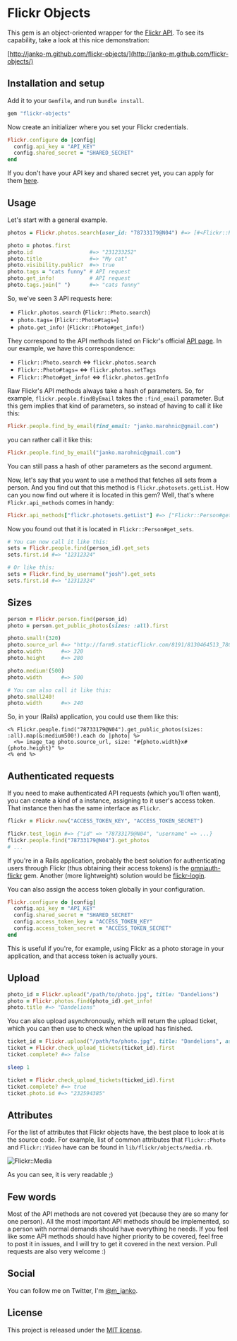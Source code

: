 # Flickr Objects

This gem is an object-oriented wrapper for the [Flickr API](http://flickr.com/api).
To see its capability, take a look at this nice demonstration:

[http://janko-m.github.com/flickr-objects/](http://janko-m.github.com/flickr-objects/)

## Installation and setup

Add it to your `Gemfile`, and run `bundle install`.

```ruby
gem "flickr-objects"
```

Now create an initializer where you set your Flickr credentials.

```ruby
Flickr.configure do |config|
  config.api_key = "API_KEY"
  config.shared_secret = "SHARED_SECRET"
end
```

If you don't have your API key and shared secret yet, you can apply for them
[here](http://www.flickr.com/services/apps/create/apply).

## Usage

Let's start with a general example.

```ruby
photos = Flickr.photos.search(user_id: "78733179@N04") #=> [#<Flickr::Photo: ...>, #<Flickr::Photo: ...>, ...]

photo = photos.first
photo.id                  #=> "231233252"
photo.title               #=> "My cat"
photo.visibility.public?  #=> true
photo.tags = "cats funny" # API request
photo.get_info!           # API request
photo.tags.join(" ")      #=> "cats funny"
```

So, we've seen 3 API requests here:

- `Flickr.photos.search` (`Flickr::Photo.search`)
- `photo.tags=` (`Flickr::Photo#tags=`)
- `photo.get_info!` (`Flickr::Photo#get_info!`)

They correspond to the API methods listed on Flickr's official [API page](http://flickr.com/api).
In our example, we have this correspondence:

- `Flickr::Photo.search`    <=> `flickr.photos.search`
- `Flickr::Photo#tags=`     <=> `flickr.photos.setTags`
- `Flickr::Photo#get_info!` <=> `flickr.photos.getInfo`

Raw Flickr's API methods always take a hash of parameters. So, for example,
`flickr.people.findByEmail` takes the `:find_email` parameter. But this gem
implies that kind of parameters, so instead of having to call it like this:

```ruby
Flickr.people.find_by_email(find_email: "janko.marohnic@gmail.com")
```

you can rather call it like this:

```ruby
Flickr.people.find_by_email("janko.marohnic@gmail.com")
```

You can still pass a hash of other parameters as the second argument.

Now, let's say that you want to use a method that fetches all sets from a
person. And you find out that this method is `flickr.photosets.getList`.
How can you now find out where it is located in this gem? Well, that's where
`Flickr.api_methods` comes in handy:

```ruby
Flickr.api_methods["flickr.photosets.getList"] #=> ["Flickr::Person#get_sets"]
```

Now you found out that it is located in `Flickr::Person#get_sets`.

```ruby
# You can now call it like this:
sets = Flickr.people.find(person_id).get_sets
sets.first.id #=> "12312324"

# Or like this:
sets = Flickr.find_by_username("josh").get_sets
sets.first.id #=> "12312324"
```

## Sizes

```ruby
person = Flickr.person.find(person_id)
photo = person.get_public_photos(sizes: :all).first

photo.small!(320)
photo.source_url #=> "http://farm9.staticflickr.com/8191/8130464513_780e01decd_n.jpg"
photo.width      #=> 320
photo.height     #=> 280

photo.medium!(500)
photo.width      #=> 500

# You can also call it like this:
photo.small240!
photo.width      #=> 240
```

So, in your (Rails) application, you could use them like this:

```erb
<% Flickr.people.find("78733179@N04").get_public_photos(sizes: :all).map(&:medium500!).each do |photo| %>
  <%= image_tag photo.source_url, size: "#{photo.width}x#{photo.height}" %>
<% end %>
```

## Authenticated requests

If you need to make authenticated API requests (which you'll often want), you can create a kind
of a instance, assigning to it user's access token. That instance then has the same interface as `Flickr`.

```ruby
flickr = Flickr.new("ACCESS_TOKEN_KEY", "ACCESS_TOKEN_SECRET")

flickr.test_login #=> {"id" => "78733179@N04", "username" => ...}
flickr.people.find("78733179@N04").get_photos
# ...
```

If you're in a Rails application, probably the best solution for authenticating
users through Flickr (thus obtaining their access tokens) is the
[omniauth-flickr](https://github.com/timbreitkreutz/omniauth-flickr) gem.
Another (more lightweight) solution would be [flickr-login](https://github.com/janko-m/flickr-login).

You can also assign the access token globally in your configuration.

```ruby
Flickr.configure do |config|
  config.api_key = "API_KEY"
  config.shared_secret = "SHARED_SECRET"
  config.access_token_key = "ACCESS_TOKEN_KEY"
  config.access_token_secret = "ACCESS_TOKEN_SECRET"
end
```

This is useful if you're, for example, using Flickr as a photo storage in your
application, and that access token is actually yours.


## Upload

```ruby
photo_id = Flickr.upload("/path/to/photo.jpg", title: "Dandelions")
photo = Flickr.photos.find(photo_id).get_info!
photo.title #=> "Dandelions"
```

You can also upload asynchronously, which will return the upload ticket, which
you can then use to check when the upload has finished.

```ruby
ticket_id = Flickr.upload("/path/to/photo.jpg", title: "Dandelions", async: 1)
ticket = Flickr.check_upload_tickets(ticket_id).first
ticket.complete? #=> false

sleep 1

ticket = Flickr.check_upload_tickets(ticked_id).first
ticket.complete? #=> true
ticket.photo.id #=> "232594385"
```

## Attributes

For the list of attributes that Flickr objects have, the best place to look at
is the source code. For example, list of common attributes that `Flickr::Photo`
and `Flickr::Video` have can be found in `lib/flickr/objects/media.rb`.

![Flickr::Media](http://farm9.staticflickr.com/8195/8133340670_38c60aaca7.jpg)

As you can see, it is very readable ;)

## Few words

Most of the API methods are not covered yet (because they are so many for one
person). All the most important API methods should be implemented, so a person
with normal demands should have everything he needs. If you feel like some API
methods should have higher priority to be covered, feel free to post it in
issues, and I will try to get it covered in the next version. Pull requests are
also very welcome :)

## Social

You can follow me on Twitter, I'm [@m_janko](https://twitter.com/m_janko).

## License

This project is released under the [MIT license](https://github.com/janko-m/flickr-objects/blob/master/LICENSE).
